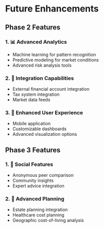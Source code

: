 # Future Enhancements

## Phase 2 Features

### 1. 📊 Advanced Analytics
- Machine learning for pattern recognition
- Predictive modeling for market conditions
- Advanced risk analysis tools

### 2. 🔌 Integration Capabilities
- External financial account integration
- Tax system integration
- Market data feeds

### 3. 🎨 Enhanced User Experience
- Mobile application
- Customizable dashboards
- Advanced visualization options

## Phase 3 Features

### 1. 👥 Social Features
- Anonymous peer comparison
- Community insights
- Expert advice integration

### 2. 📝 Advanced Planning
- Estate planning integration
- Healthcare cost planning
- Geographic cost-of-living analysis 